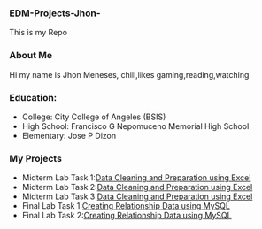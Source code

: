 ### EDM-Projects-Jhon-
This is my Repo
### About Me
Hi my name is Jhon Meneses, chill,likes gaming,reading,watching
### Education:
- College: City College of Angeles (BSIS)
- High School: Francisco G Nepomuceno Memorial High School
- Elementary: Jose P Dizon
### My Projects
- Midterm Lab Task 1:[Data Cleaning and Preparation using Excel](Midterm%20Task%201/images/one.JPG)
- Midterm Lab Task 2:[Data Cleaning and Preparation using Excel](Midterm%20Task%202/images/PNG2.png)
- Midterm Lab Task 3:[Data Cleaning and Preparation using Excel](Midterm%20Task%203/images/PT.png)
- Final Lab Task 1:[Creating Relationship Data using MySQL](Finals%20Task%201/Images/SC.jpeg)
- Final Lab Task 2:[Creating Relationship Data using MySQL](Final%20Task%202/task2.md)
